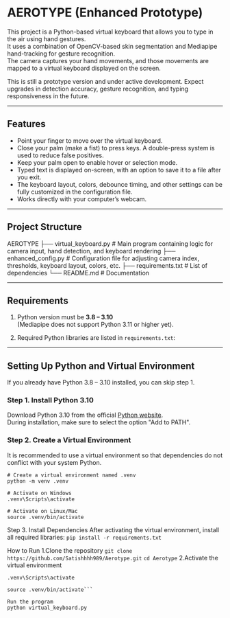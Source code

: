 # AEROTYPE (Enhanced Prototype)

This project is a Python-based virtual keyboard that allows you to type in the air using hand gestures.  
It uses a combination of OpenCV-based skin segmentation and Mediapipe hand-tracking for gesture recognition.  
The camera captures your hand movements, and those movements are mapped to a virtual keyboard displayed on the screen.

This is still a prototype version and under active development. Expect upgrades in detection accuracy, gesture recognition, and typing responsiveness in the future.

---

## Features

- Point your finger to move over the virtual keyboard.
- Close your palm (make a fist) to press keys. A double-press system is used to reduce false positives.
- Keep your palm open to enable hover or selection mode.
- Typed text is displayed on-screen, with an option to save it to a file after you exit.
- The keyboard layout, colors, debounce timing, and other settings can be fully customized in the configuration file.
- Works directly with your computer’s webcam.

---

## Project Structure
AEROTYPE
├── virtual_keyboard.py # Main program containing logic for camera input, hand detection, and keyboard rendering
├── enhanced_config.py # Configuration file for adjusting camera index, thresholds, keyboard layout, colors, etc.
├── requirements.txt # List of dependencies
└── README.md # Documentation

---

## Requirements

1. Python version must be **3.8 – 3.10**  
   (Mediapipe does not support Python 3.11 or higher yet).

2. Required Python libraries are listed in `requirements.txt`:


---

## Setting Up Python and Virtual Environment

If you already have Python 3.8 – 3.10 installed, you can skip step 1.

### Step 1. Install Python 3.10  
Download Python 3.10 from the official [Python website](https://www.python.org/downloads/).  
During installation, make sure to select the option "Add to PATH".

### Step 2. Create a Virtual Environment  
It is recommended to use a virtual environment so that dependencies do not conflict with your system Python.
```
# Create a virtual environment named .venv
python -m venv .venv

# Activate on Windows
.venv\Scripts\activate

# Activate on Linux/Mac
source .venv/bin/activate
```
Step 3. Install Dependencies
After activating the virtual environment, install all required libraries:
```pip install -r requirements.txt```



How to Run
1.Clone the repository
```git clone https://github.com/Satishhhh989/Aerotype.git```
```cd Aerotype```
2.Activate the virtual environment
```# Windows
.venv\Scripts\activate
```
```# Linux/Mac
source .venv/bin/activate```

Run the program
python virtual_keyboard.py



